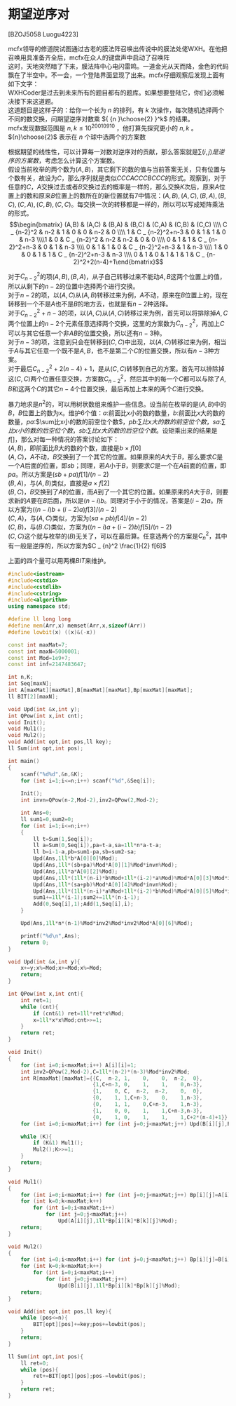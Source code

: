 # 期望逆序对
[BZOJ5058 Luogu4223]

mcfx领导的修道院试图通过古老的膜法阵召唤出传说中的膜法处佬WXH。在他把召唤用具准备齐全后，mcfx在众人的键盘声中启动了召唤阵  
这时，天地突然暗了下来，膜法阵中心电闪雷鸣。一道金光从天而降，金色的代码飘在了半空中。不一会，一个登陆界面显现了出来。mcfx仔细观察后发现上面有如下文字：  
WXHCoder是过去到未来所有的题目都有的题库。如果想要登陆它，你们必须解决接下来这道题。  
这道题目是这样子的：给你一个长为 $n$ 的排列，有 $k$ 次操作，每次随机选择两个不同的数交换，问期望逆序对数乘 ${ {n }\choose{2} }^k$ 的结果。  
mcfx发现数据范围是 $n,k≤10^{20010910}$ ，他打算先探究更小的 $n,k$ 。${n}\choose{2}$ 表示在 $n$ 个球中选两个的方案数

根据期望的线性性，可以计算每一对数对逆序对的贡献，那么答案就是$\sum (i,j)是逆序的方案数$，考虑怎么计算这个方案数。  
假设当前枚举的两个数为$(A,B)$，其它剩下的数的值与当前答案无关，只有位置与个数有关，故设为$C$，那么序列就是类似$CCCACCCBCCC$的形式。观察到，对于任意的$C$，$A$交换过去或者$B$交换过去的概率是一样的，那么交换$K$次后，原来$A$位置上的数和原来$B$位置上的数所在的新位置就有$7$中情况：$(A,B),(A,C),(B,A),(B,C),(C,A),(C,B),(C,C)$。每交换一次的转移都是一样的，所以可以写成矩阵乘法的形式。
$$\begin{bmatrix} (A,B) & (A,C) & (B,A) & (B,C) & (C,A) & (C,B) & (C,C) \\\\ C _ {n-2}^2 & n-2 & 1 & 0 & 0 & n-2 & 0  \\\\ 1 & C _ {n-2}^2+n-3 & 0 & 1 & 1 & 0 & n-3 \\\\1 & 0 & C _ {n-2}^2 & n-2 & n-2  & 0 & 0 \\\\ 0 & 1 & 1 & C _ {n-2}^2+n-3 & 0 & 1 & n-3 \\\\ 0 & 1 & 1 & 0 & C _ {n-2}^2+n-3 & 1 & n-3 \\\\ 1 & 0 & 0 & 1 & 1 & C _ {n-2}^2+n-3 & n-3 \\\\ 0 & 1 & 0 & 1 & 1 & 1 & C _ {n-2}^2+2(n-4)+1\end{bmatrix}$$

对于$C _ {n-2}^2$的项$(A,B),(B,A)$，从子自己转移过来不能动$A,B$这两个位置上的值，所以从剩下的$n-2$的位置中选择两个进行交换。  
对于$n-2$的项，以$(A,C)$从$(A,B)$转移过来为例，$A$不动，原来在$B$位置上的，现在转移到一个不是$A$也不是$B$的地方去，也就是有$n-2$种选择。  
对于$C _ {n-2}^2+n-3$的项，以$(A,C)$从$(A,C)$转移过来为例，首先可以将排除掉$A,C$两个位置上的$n-2$个元素任意选择两个交换，这里的方案数为$C _ {n-2}^2$，再加上$C$可以与其它任意一个非$AB$的位置交换，所以还有$n-3$种。  
对于$n-3$的项，注意到只会在转移到$(C,C)$中出现，以$(A,C)$转移过来为例，相当于$A$与其它任意一个既不是$A,B$，也不是第二个$C$的位置交换，所以有$n-3$种方案。  
对于最后$C _ {n-2}^2+2(n-4)+1$，是从$(C,C)$转移到自己的方案。首先可以排除掉这$(C,C)$两个位置任意交换，方案数$C _ {n-2}^2$，然后其中的每一个$C$都可以与除了$A,B$和这两个$C$的其它$n-4$个位置交换，最后再加上本来的两个$C$进行交换。

暴力地求是$n^2$的，可以用树状数组来维护一些信息。设当前在枚举的是$(A,B)$中的$B$，$B$位置上的数为$x$。维护$6$个值：$a$:前面比$x$小的数的数量，$b$:前面比$x$大的数的数量，$pa$:$\sum比x小的数的前空位个数$，$pb$:$\sum 比x大的数的前空位个数$，$sa$:$\sum 比x小的数的后空位个数$，$sb$:$\sum 比x大的数的后空位个数$。设矩乘出来的结果是$f[]$，那么对每一种情况的答案讨论如下：  
$(A,B)$，即前面比$B$大的数的个数，直接是$b \times f[0]$  
$(A,C)$，$A$不动，$B$交换到了一个其它的位置。如果原来的$A$大于$B$，那么要求$C$是一个$A$后面的位置，即$sb$；同理，若$A$小于$B$，则要求$C$是一个在$A$前面的位置，即$pa$。所以方案是$(sb+pa)f[1]/(n-2)$  
$(B,A)$，与$(A,B)$类似，直接是$a \times f[2]$  
$(B,C)$，$B$交换到了$A$的位置，而$A$到了一个其它的位置。如果原来的$A$大于$B$，则要求新的$A$要在$B$后面，所以是$(n-i)b$。同理对于小于的情况，答案是$(i-2)a$。所以方案为$((n-i)b+(i-2)a)f[3]/(n-2)$  
$(C,A)$，与$(A,C)$类似，方案为$(sa+pb)f[4]/(n-2)$  
$(C,B)$，与$(B.C)$类似，方案为$((n-i)a+(i-2)b)f[5]/(n-2)$  
$(C,C)$这个就与枚举的$(B)$无关了，可以在最后算。任意选两个的方案是$C _ {n}^2$，其中有一般是逆序的，所以方案为$C _ {n}^2 \frac{1}{2} f[6]$

上面的四个量可以用两棵$BIT$来维护。

```cpp
#include<iostream>
#include<cstdio>
#include<cstdlib>
#include<cstring>
#include<algorithm>
using namespace std;

#define ll long long
#define mem(Arr,x) memset(Arr,x,sizeof(Arr))
#define lowbit(x) ((x)&(-x))

const int maxMat=7;
const int maxN=5000001;
const int Mod=1e9+7;
const int inf=2147483647;

int n,K;
int Seq[maxN];
int A[maxMat][maxMat],B[maxMat][maxMat],Bp[maxMat][maxMat];
ll BIT[2][maxN];

void Upd(int &x,int y);
int QPow(int x,int cnt);
void Init();
void Mul1();
void Mul2();
void Add(int opt,int pos,ll key);
ll Sum(int opt,int pos);

int main()
{
    scanf("%d%d",&n,&K);
    for (int i=1;i<=n;i++) scanf("%d",&Seq[i]);
    
    Init();
    int invn=QPow(n-2,Mod-2),inv2=QPow(2,Mod-2);

    int Ans=0;
    ll sum1=0,sum2=0;
    for (int i=1;i<=n;i++)
    {
		ll t=Sum(1,Seq[i]);
        ll a=Sum(0,Seq[i]),pa=t-a,sa=1ll*n*a-t-a;
        ll b=i-1-a,pb=sum1-pa,sb=sum2-sa;
        Upd(Ans,1ll*b*A[0][0]%Mod);
        Upd(Ans,1ll*(sb+pa)%Mod*A[0][1]%Mod*invn%Mod);
        Upd(Ans,1ll*a*A[0][2]%Mod);
        Upd(Ans,1ll*(1ll*(n-i)*b%Mod+1ll*(i-2)*a%Mod)%Mod*A[0][3]%Mod*invn%Mod);
        Upd(Ans,1ll*(sa+pb)%Mod*A[0][4]%Mod*invn%Mod);
        Upd(Ans,1ll*(1ll*(n-i)*a%Mod+1ll*(i-2)*b%Mod)%Mod*A[0][5]%Mod*invn%Mod);
        sum1+=1ll*(i-1);sum2+=1ll*(n-i-1);
        Add(0,Seq[i],1);Add(1,Seq[i],i);
    }

    Upd(Ans,1ll*n*(n-1)%Mod*inv2%Mod*inv2%Mod*A[0][6]%Mod);

    printf("%d\n",Ans);
    return 0;
}

void Upd(int &x,int y){
    x+=y;x%=Mod;x+=Mod;x%=Mod;
    return;
}

int QPow(int x,int cnt){
    int ret=1;
    while (cnt){
        if (cnt&1) ret=1ll*ret*x%Mod;
        x=1ll*x*x%Mod;cnt>>=1;
    }
    return ret;
}

void Init()
{
    for (int i=0;i<maxMat;i++) A[i][i]=1;
    int inv2=QPow(2,Mod-2),C=1ll*(n-2)*(n-3)%Mod*inv2%Mod;
    int R[maxMat][maxMat]={{C,  n-2, 1,    0,    0,  n-2,  0},
                           {1,C+n-3, 0,    1,    1,    0,n-3},
                           {1,    0, C,  n-2,  n-2,    0,  0},
                           {0,    1, 1,C+n-3,    0,    1,n-3},
                           {0,    1, 1,    0,C+n-3,    1,n-3},
                           {1,    0, 0,    1,    1,C+n-3,n-3},
                           {0,    1, 0,    1,    1,    1,C+2*(n-4)+1}};
    for (int i=0;i<maxMat;i++) for (int j=0;j<maxMat;j++) Upd(B[i][j],R[i][j]);

    while (K){
        if (K&1) Mul1();
        Mul2();K>>=1;
    }
    return;
}

void Mul1()
{
    for (int i=0;i<maxMat;i++) for (int j=0;j<maxMat;j++) Bp[i][j]=A[i][j],A[i][j]=0;
    for (int k=0;k<maxMat;k++)
        for (int i=0;i<maxMat;i++)
            for (int j=0;j<maxMat;j++)
                Upd(A[i][j],1ll*Bp[i][k]*B[k][j]%Mod);
    return;
}

void Mul2()
{
    for (int i=0;i<maxMat;i++) for (int j=0;j<maxMat;j++) Bp[i][j]=B[i][j],B[i][j]=0;
    for (int k=0;k<maxMat;k++)
        for (int i=0;i<maxMat;i++)
            for (int j=0;j<maxMat;j++)
                Upd(B[i][j],1ll*Bp[i][k]*Bp[k][j]%Mod);
    return;
}

void Add(int opt,int pos,ll key){
    while (pos<=n){
        BIT[opt][pos]+=key;pos+=lowbit(pos);
    }
    return;
}

ll Sum(int opt,int pos){
    ll ret=0;
    while (pos){
        ret+=BIT[opt][pos];pos-=lowbit(pos);
    }
    return ret;
}
```
